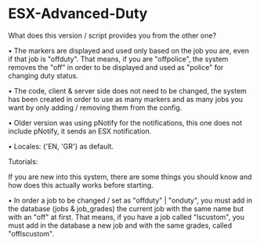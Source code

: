 # ESX-Advanced-Duty

What does this version / script provides you from the other one?

• The markers are displayed and used only based on the job you are, even if that job is "offduty". That means, if you are "offpolice", the system removes the "off" in order to be displayed and used as "police" for changing duty status.

• The code, client & server side does not need to be changed, the system has been created in order to use as many markers and as many jobs you want by only adding / removing them from the config.

• Older version was using pNotify for the notifications, this one does not include pNotify, it sends an ESX notification.

• Locales: {'EN, 'GR'} as default.

Tutorials:

If you are new into this system, there are some things you should know and how does this actually works before starting.

• In order a job to be changed / set as "offduty" | "onduty", you must add in the database (jobs & job_grades) the current job with the same name but with an "off" at first. That means, if you have a job called "lscustom", you must add in the database a new job and with the same grades, called "offlscustom".
